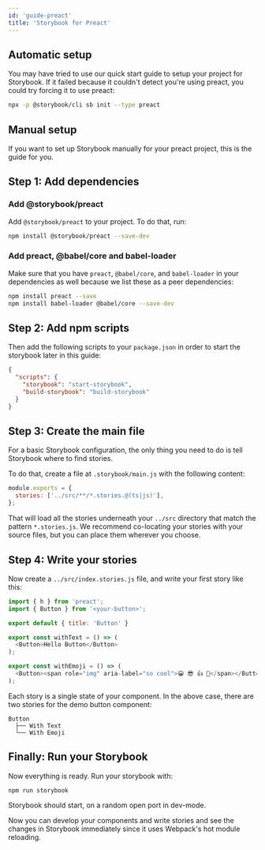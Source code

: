 ```yaml
---
id: 'guide-preact'
title: 'Storybook for Preact'
---
```


## Automatic setup

You may have tried to use our quick start guide to setup your project for Storybook.
If it failed because it couldn't detect you're using preact, you could try forcing it to use preact:

```sh
npx -p @storybook/cli sb init --type preact
```

## Manual setup

If you want to set up Storybook manually for your preact project, this is the guide for you.

## Step 1: Add dependencies

### Add @storybook/preact

Add `@storybook/preact` to your project. To do that, run:

```sh
npm install @storybook/preact --save-dev
```

### Add preact, @babel/core and babel-loader

Make sure that you have `preact`, `@babel/core`, and `babel-loader` in your dependencies as well because we list these as a peer dependencies:

```sh
npm install preact --save
npm install babel-loader @babel/core --save-dev
```

## Step 2: Add npm scripts

Then add the following scripts to your `package.json` in order to start the storybook later in this guide:

```json
{
  "scripts": {
    "storybook": "start-storybook",
    "build-storybook": "build-storybook"
  }
}
```

## Step 3: Create the main file

For a basic Storybook configuration, the only thing you need to do is tell Storybook where to find stories.

To do that, create a file at `.storybook/main.js` with the following content:

```js
module.exports = {
  stories: ['../src/**/*.stories.@(ts|js)'],
};
```

That will load all the stories underneath your `../src` directory that match the pattern `*.stories.js`. We recommend co-locating your stories with your source files, but you can place them wherever you choose.

## Step 4: Write your stories

Now create a `../src/index.stories.js` file, and write your first story like this:

```js
import { h } from 'preact';
import { Button } from '<your-button>';

export default { title: 'Button' }

export const withText = () => (
  <Button>Hello Button</Button>
);

export const withEmoji = () => (
  <Button><span role="img" aria-label="so cool">😀 😎 👍 💯</span></Button>
);
```

Each story is a single state of your component. In the above case, there are two stories for the demo button component:

```plaintext
Button
  ├── With Text
  └── With Emoji
```

## Finally: Run your Storybook

Now everything is ready. Run your storybook with:

```sh
npm run storybook
```

Storybook should start, on a random open port in dev-mode.

Now you can develop your components and write stories and see the changes in Storybook immediately since it uses Webpack's hot module reloading.
